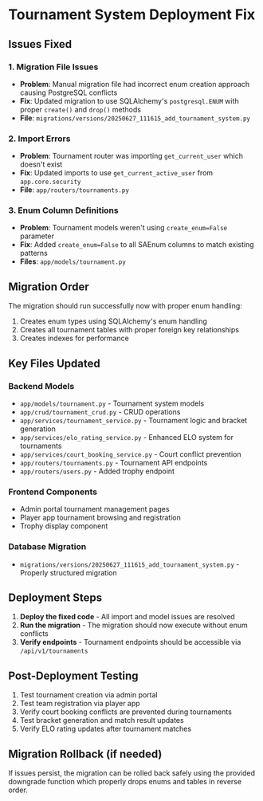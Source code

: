 # Tournament System Deployment Fix

## Issues Fixed

### 1. Migration File Issues
- **Problem**: Manual migration file had incorrect enum creation approach causing PostgreSQL conflicts
- **Fix**: Updated migration to use SQLAlchemy's `postgresql.ENUM` with proper `create()` and `drop()` methods
- **File**: `migrations/versions/20250627_111615_add_tournament_system.py`

### 2. Import Errors
- **Problem**: Tournament router was importing `get_current_user` which doesn't exist
- **Fix**: Updated imports to use `get_current_active_user` from `app.core.security`
- **File**: `app/routers/tournaments.py`

### 3. Enum Column Definitions
- **Problem**: Tournament models weren't using `create_enum=False` parameter
- **Fix**: Added `create_enum=False` to all SAEnum columns to match existing patterns
- **Files**: `app/models/tournament.py`

## Migration Order

The migration should run successfully now with proper enum handling:

1. Creates enum types using SQLAlchemy's enum handling
2. Creates all tournament tables with proper foreign key relationships
3. Creates indexes for performance

## Key Files Updated

### Backend Models
- `app/models/tournament.py` - Tournament system models
- `app/crud/tournament_crud.py` - CRUD operations
- `app/services/tournament_service.py` - Tournament logic and bracket generation
- `app/services/elo_rating_service.py` - Enhanced ELO system for tournaments
- `app/services/court_booking_service.py` - Court conflict prevention
- `app/routers/tournaments.py` - Tournament API endpoints
- `app/routers/users.py` - Added trophy endpoint

### Frontend Components
- Admin portal tournament management pages
- Player app tournament browsing and registration
- Trophy display component

### Database Migration
- `migrations/versions/20250627_111615_add_tournament_system.py` - Properly structured migration

## Deployment Steps

1. **Deploy the fixed code** - All import and model issues are resolved
2. **Run the migration** - The migration should now execute without enum conflicts
3. **Verify endpoints** - Tournament endpoints should be accessible via `/api/v1/tournaments`

## Post-Deployment Testing

1. Test tournament creation via admin portal
2. Test team registration via player app  
3. Verify court booking conflicts are prevented during tournaments
4. Test bracket generation and match result updates
5. Verify ELO rating updates after tournament matches

## Migration Rollback (if needed)

If issues persist, the migration can be rolled back safely using the provided downgrade function which properly drops enums and tables in reverse order.